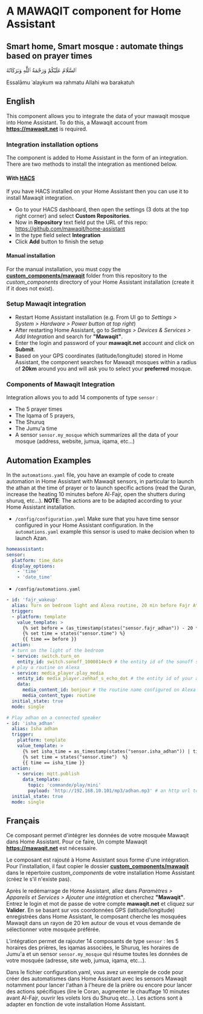 # A MAWAQIT component for Home Assistant

## Smart home, Smart mosque : automate things based on prayer times

ٱلسَّلَامُ عَلَيْكُمْ وَرَحْمَةُ ٱللَّٰهِ وَبَرَكَاتُهُ

Essalāmu ʿalaykum wa rahmatu Allahi wa barakatuh

## English

This component allows you to integrate the data of your mawaqit mosque into Home Assistant. To do this, a Mawaqit account from **https://mawaqit.net** is required.

### Integration installation options

The component is added to Home Assistant in the form of an integration. There are two methods to install the integration as mentioned below.

#### With [HACS](https://www.hacs.xyz/)

If you have HACS installed on your Home Assistant then you can use it to install Mawaqit integration.

* Go to your HACS dashboard, then open the settings (3 dots at the top right corner) and select **Custom Repositories**.
* Now in **Repository** text field put the URL of this repo: https://github.com/mawaqit/home-assistant
* In the type field select **Integration**
* Click **Add** button to finish the setup

#### Manual installation

For the manual installation, you must copy the **[custom_components/mawaqit](custom_components/mawaqit)** folder from this repository to the _custom_components_ directory of your Home Assistant installation (create it if it does not exist).

### Setup Mawaqit integration

* Restart Home Assistant installation (e.g. From UI go to _Settings > System > Hardware > Power button at top right_)
* After restarting Home Assistant, go to _Settings > Devices & Services > Add Integration_ and search for **"Mawaqit"**.
* Enter the login and password of your **mawaqit.net** account and click on **Submit**.
* Based on your GPS coordinates (latitude/longitude) stored in Home Assistant, the component searches for Mawaqit mosques within a radius of **20km** around you and will ask you to select your **preferred** mosque.

### Components of Mawaqit Integration

Integration allows you to add 14 components of type ```sensor``` :

* The 5 prayer times
* The Iqama of 5 prayers,
* The Shuruq
* The Jumu'a time
* A sensor ```sensor.my_mosque``` which summarizes all the data of your mosque (address, website, jumua, iqama, etc...)

## Automation Examples

In the `automations.yaml` file, you have an example of code to create automation in Home Assistant with Mawaqit sensors, in particular to launch the athan at the time of prayer or to launch specific actions (read the Quran, increase the heating 10 minutes before Al-Fajr, open the shutters during shuruq, etc...).
**NOTE**: The actions are to be adapted according to your Home Assistant installation.

* ```/config/configuration.yaml```
  Make sure that you have time sensor configured in your Home Assistant configuration. In the `automations.yaml` example this sensor is used to make decision when to launch Azan.

```yaml
homeassistant:
sensor:
  platform: time_date
  display_options:
    - 'time'
    - 'date_time'
```

* ```/config/automations.yaml```

```yaml
- id: 'fajr_wakeup'
  alias: Turn on bedroom light and Alexa routine, 20 min before Fajr Athan
  trigger:
  - platform: template
    value_template: >
      {% set before = (as_timestamp(states("sensor.fajr_adhan")) - 20 * 60) | timestamp_custom("%H:%M", True) %} 
      {% set time = states("sensor.time") %}
      {{ time == before }}
  action:
  # turn on the light of the bedroom
  - service: switch.turn_on
    entity_id: switch.sonoff_1000814ec9 # the entity id of the sonoff switch, can be an other entity
  # play a routine on Alexa
  - service: media_player.play_media
    entity_id: media_player.zehhaf_s_echo_dot # the entity id of your alexa device
    data:
      media_content_id: bonjour # the routine name configured on Alexa mobile app, it can be a sequence of actions, like flash info, weather ...etc
      media_content_type: routine
  initial_state: true
  mode: single      

# Play adhan on a connected speaker
- id: 'isha_adhan'
  alias: Isha adhan
  trigger:
    platform: template
    value_template: >
      {% set isha_time = as_timestamp(states("sensor.isha_adhan")) | timestamp_custom("%H:%M", True) %} 
      {% set time = states("sensor.time")  %}
      {{ time == isha_time }}
  action:
    - service: mqtt.publish
      data_template:
        topic: 'commande/play/mini'
        payload: 'http://192.168.10.101/mp3/adhan.mp3' # an http url to mp3 file
  initial_state: true
  mode: single
```

## Français

Ce composant permet d'intégrer les données de votre mosquée Mawaqit dans Home Assistant. Pour ce faire, Un compte Mawaqit **https://mawaqit.net** est nécessaire.

Le composant est rajouté à Home Assistant sous forme d'une intégration. Pour l'installation, il faut copier le dossier **[custom_components/mawaqit](custom_components/mawaqit)** dans le répertoire _custom_components_ de votre installation Home Assistant (créez le s'il n'existe pas).

Après le redémarrage de Home Assistant, allez dans _Paramètres > Appareils et Services > Ajouter une intégration_ et cherchez **"Mawaqit"**. Entrez le login et mot de passe de votre compte **mawaqit.net** et cliquez sur **Valider**. En se basant sur vos coordonnées GPS (latitude/longitude) enregistrées dans Home Assistant, le composant cherche les mosquées Mawaqit dans un rayon de 20 km autour de vous et vous demande de sélectionner votre mosquée préférée.

L'intégration permet de rajouter 14 composants de type ```sensor``` : les 5 horaires des prières, les iqamas associées, le Shuruq, les horaires de Jumu'a et un sensor ```sensor.my_mosque``` qui résume toutes les données de votre mosquée (adresse, site web, jumua, iqama, etc...).

Dans le fichier configuration.yaml, vous avez un exemple de code pour créer des automatismes dans Home Assistant avec les sensors Mawaqit notamment pour lancer l'athan à l'heure de la prière ou encore pour lancer des actions spécifiques (lire le Coran, augmenter le chauffage 10 minutes avant Al-Fajr, ouvrir les volets lors du Shuruq etc...). Les actions sont à adapter en fonction de vote installation Home Assistant.
